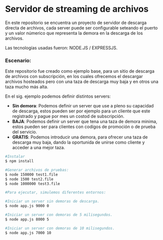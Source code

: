 # Servidor de streaming de archivos
En este repositorio se encuentra un proyecto de servidor de descarga directa de archivos, cada server puede ser configurable seteando el puerto y un valor númerico que representa la demora en la descarga de los archivos.

Las tecnologías usadas fueron: NODE.JS / EXPRESSJS.

### Escenario:
Este repositorio fue creado como ejemplo base, para un sitio de descarga de archivos con subscripción, en los cuales ofrecemos el descargar archivos hosteados pero con una taza de descarga muy baja y en otros una taza mucho más alta.

En el sig. ejemplo podemos definir distintos servers:
- **Sin demora**: Podemos definir un server que use a pleno su capacidad de descarga, estos pueden ser por ejemplo para un cliente que este registrado y pague por mes un costod de subscripción.
- **BAJA**: Podemos definir un server que tena una taza de demora minima, estos pueden ser para clientes con codígos de promoción o de prueba del servicio.
- **GRATIS**: Podemos introducir una demora, para ofrecer una taza de descarga muy baja, dando la oportunida de unirse como cliente y acceder a una mejor taza.

```sh
#Instalar
$ npm install

#Generar archivos de pruebas:
$ node 150000 test1.file
$ node 1500 test2.file
$ node 1000000 test3.file
```

```sh
#Para ejecutar, simulemos diferentes entornos:

#Iniciar un server sin demoras de descarga.
$ node app.js 9000 0

#Iniciar un server con demoras de 5 milisegundos.
$ node app.js 8000 5

#Iniciar un server con demoras de 10 milisegundos.
$ node app.js 7000 10
```
